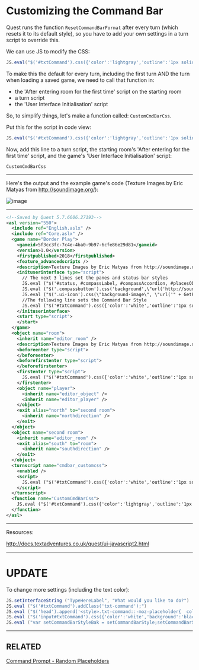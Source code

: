 # Customizing the Command Bar

Quest runs the function ```ResetCommandBarFormat``` after every turn (which resets it to its default style), so you have to add your own settings in a turn script to override this.

We can use JS to modify the CSS:
```c#
JS.eval("$('#txtCommand').css({'color':'lightgray','outline':'1px solid black','background-image':\"url('http://soundimage.org/wp-content/uploads/2018/01/P1030524_Standard.jpg')\"});")
```

To make this the default for every turn, including the first turn AND the turn when loading a saved game, we need to call that function in:

- the 'After entering room for the first time' script on the starting room
- a turn script
- the 'User Interface Initialisation' script

So, to simplify things, let's make a function called: ```CustomCmdBarCss```.

Put this for the script in code view:
```C#
JS.eval("$('#txtCommand').css({'color':'lightgray','outline':'1px solid black','background-image':\"url('http://soundimage.org/wp-content/uploads/2018/01/P1030524_Standard.jpg')\"});")
```

Now, add this line to a turn script, the starting room's 'After entering for the first time' script, and the game's 'User Interface Initialisation' script:

```
CustomCmdBarCss
```

---
Here's the output and the example game's code (Texture Images by Eric Matyas from http://soundimage.org/):

![image](https://user-images.githubusercontent.com/30656341/37248312-b1a2f734-2494-11e8-8733-0e33b7097390.png)

---

```xml
<!--Saved by Quest 5.7.6606.27193-->
<asl version="550">
  <include ref="English.aslx" />
  <include ref="Core.aslx" />
  <game name="Border Play">
    <gameid>5f3cc3fc-7c4e-4ba0-9b97-6cfe86e29d81</gameid>
    <version>1.0</version>
    <firstpublished>2018</firstpublished>
    <feature_advancedscripts />
    <description>Texture Images by Eric Matyas from http://soundimage.org/</description>
    <inituserinterface type="script">
      // The next 3 lines set the panes and status bar styles
      JS.eval ("$('#status, #compassLabel, #compassAccordion, #placesObjectsLabel, #placesObjectsAccordion, #inventoryLabel, #inventoryAccordion, #compassTable, .compassbutton').css({'color':'white','background-image':\"url('http://soundimage.org/wp-content/uploads/2018/01/P1030524_Standard.jpg')\",\"border-image\":\"url('http://soundimage.org/wp-content/uploads/2017/10/P1030368_Standard.jpg') 50 round\"})")
      JS.eval ("$('.compassbutton').css('background',\"url('http://soundimage.org/wp-content/uploads/2017/10/P1030368_Standard.jpg')\");")
      JS.eval ("$('.ui-icon').css(\"background-image\", \"url('" + GetFileURL("ui-icon-white.png") + "')\");$('.ui-button-text, .accordion-header-text').css('text-shadow','2px 2px black');")
      //The following line sets the Command Bar Style
      JS.eval ("$('#txtCommand').css({'color':'white','outline':'1px solid black','background-image':\"url('http://soundimage.org/wp-content/uploads/2018/01/P1030524_Standard.jpg')\"});")
    </inituserinterface>
    <start type="script">
    </start>
  </game>
  <object name="room">
    <inherit name="editor_room" />
    <description>Texture Images by Eric Matyas from http://soundimage.org/</description>
    <beforeenter type="script">
    </beforeenter>
    <beforefirstenter type="script">
    </beforefirstenter>
    <firstenter type="script">
      JS.eval ("$('#txtCommand').css({'color':'white','outline':'1px solid black','background-image':\"url('http://soundimage.org/wp-content/uploads/2018/01/P1030524_Standard.jpg')\"});")
    </firstenter>
    <object name="player">
      <inherit name="editor_object" />
      <inherit name="editor_player" />
    </object>
    <exit alias="north" to="second room">
      <inherit name="northdirection" />
    </exit>
  </object>
  <object name="second room">
    <inherit name="editor_room" />
    <exit alias="south" to="room">
      <inherit name="southdirection" />
    </exit>
  </object>
  <turnscript name="cmdbar_customcss">
    <enabled />
    <script>
      JS.eval ("$('#txtCommand').css({'color':'white','outline':'1px solid black','background-image':\"url('http://soundimage.org/wp-content/uploads/2018/01/P1030524_Standard.jpg')\"});")
    </script>
  </turnscript>
  <function name="CustomCmdBarCss">
    JS.eval ("$('#txtCommand').css({'color':'lightgray','outline':'1px solid black','background-image':\"url('http://soundimage.org/wp-content/uploads/2018/01/P1030524_Standard.jpg')\"});")
  </function>
</asl>
```

---
Resources:

http://docs.textadventures.co.uk/quest/ui-javascript2.html

---
# UPDATE

To change more settings (including the text color):

```c#
JS.setInterfaceString ("TypeHereLabel", "What would you like to do?")
JS.eval ("$('#txtCommand').addClass('txt-command');")
JS.eval ("$('head').append('<style>.txt-command::-moz-placeholder{  color:white;}.txt-command:-ms-input-placeholder{ color:white;}.txt-command::-webkit-input-placeholder{ color:white;}</style>');")
JS.eval ("$('input#txtCommand').css({'color':'white','background':'black','outline':'1px solid blue'});")
JS.eval ("var setCommandBarStyleBak = setCommandBarStyle;setCommandBarStyle=function(){};")
```

---
## RELATED

[Command Prompt - Random Placeholders](Command-Prompt---Random-Placeholders)
